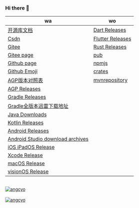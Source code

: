 <!-- <img align="right" width="50%"
    src="https://github-readme-stats.vercel.app/api?username=angcyo&show_icons=true&include_all_commits=true"
    alt="angcyo" style="margin-top:100%" /> -->

### Hi there 👋

|wa|wo|
|--|--|
| [开源库文档](https://angcyo.gitee.io/doc)                                                                          | [Dart Releases](https://github.com/dart-lang/sdk/tags) 
| [Csdn](https://angcyo.blog.csdn.net)                                                                             | [Flutter Releases](https://github.com/flutter/flutter/tags) 
| [Gitee](https://gitee.com/angcyo)                                                                                | [Rust Releases](https://github.com/rust-lang/rust/tags) 
| [Gitee page](https://angcyo.gitee.io/)                                                                           | [pub](https://pub.dev/)
| [Github page](https://angcyo.github.io/)                                                                         | [npmjs](https://www.npmjs.com/)
| [Github Emoji](https://www.webfx.com/tools/emoji-cheat-sheet/)                                                   | [crates](https://crates.io/)
| [AGP版本对照表](https://developer.android.google.cn/studio/releases/gradle-plugin?hl=zh_cn#updating-gradle)        | [mvnrepository](https://mvnrepository.com/)
| [AGP Releases](https://mvnrepository.com/artifact/com.android.application/com.android.application.gradle.plugin)  |
| [Gradle Releases](https://gradle.org/releases/)
| [Gradle全版本迅雷下载地址](https://angcyo.blog.csdn.net/article/details/78357512#Gradle_376)
| [Java Downloads](https://www.oracle.com/hk/java/technologies/downloads/)
| [Kotlin Releases](https://github.com/JetBrains/kotlin/tags)
| [Android Releases](https://developer.android.com/about/versions)
| [Android Studio download archives](https://developer.android.com/studio/archive)
| [iOS iPadOS Release](https://developer.apple.com/documentation/ios-ipados-release-notes)
| [Xcode Release](https://developer.apple.com/documentation/xcode-release-notes)
| [macOS Release](https://developer.apple.com/documentation/macos-release-notes/)
| [visionOS Release](https://developer.apple.com/documentation/visionos-release-notes)

<!--
<div>
  <a href="https://github.com/angcyo">
   <img align="center" src="https://github-readme-stats.vercel.app/api?username=angcyo&show_icons=true&include_all_commits=true" alt="angcyo" />
  </a>
</div>
-->

<br />
<div>
    <a href="https://github.com/angcyo">
        <img align="center" src="https://github-readme-stats.vercel.app/api/top-langs/?username=angcyo&layout=compact"
            alt="angcyo" />
    </a>
    <br />
    <br />
    <a href="https://github.com/angcyo">
    <img align="center"
        src="https://github-readme-stats.vercel.app/api?username=angcyo&show_icons=true&include_all_commits=true"
        alt="angcyo" />
    </a>
</div>


<!--
**angcyo/angcyo** is a ✨ _special_ ✨ repository because its `README.md` (this file) appears on your GitHub profile.

Here are some ideas to get you started:

- 🔭 I’m currently working on ...
- 🌱 I’m currently learning ...
- 👯 I’m looking to collaborate on ...
- 🤔 I’m looking for help with ...
- 💬 Ask me about ...
- 📫 How to reach me: ...
- 😄 Pronouns: ...
- ⚡ Fun fact: ...
-->
